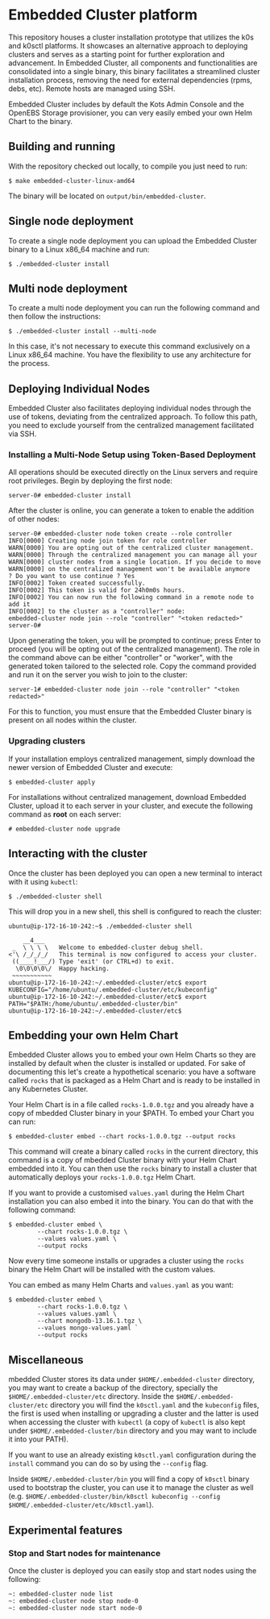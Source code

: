 # Embedded Cluster platform

This repository houses a cluster installation prototype that utilizes the k0s and k0sctl platforms.
It showcases an alternative approach to deploying clusters and serves as a starting point for further exploration and advancement.
In Embedded Cluster, all components and functionalities are consolidated into a single binary, this binary facilitates a streamlined cluster installation process, removing the need for external dependencies (rpms, debs, etc).
Remote hosts are managed using SSH.

Embedded Cluster includes by default the Kots Admin Console and the OpenEBS Storage provisioner, you can very easily embed your own Helm Chart to the binary.

## Building and running

With the repository checked out locally, to compile you just need to run:

```
$ make embedded-cluster-linux-amd64
```

The binary will be located on `output/bin/embedded-cluster`.

## Single node deployment

To create a single node deployment you can upload the Embedded Cluster binary to a Linux x86_64 machine and run:

```
$ ./embedded-cluster install
```

## Multi node deployment

To create a multi node deployment you can run the following command and then follow the instructions:

```
$ ./embedded-cluster install --multi-node
```

In this case, it's not necessary to execute this command exclusively on a Linux x86_64 machine. You have the flexibility to use any architecture for the process.

## Deploying Individual Nodes

Embedded Cluster also facilitates deploying individual nodes through the use of tokens, deviating from the centralized approach.
To follow this path, you need to exclude yourself from the centralized management facilitated via SSH.

### Installing a Multi-Node Setup using Token-Based Deployment

All operations should be executed directly on the Linux servers and require root privileges.
Begin by deploying the first node:

```
server-0# embedded-cluster install
```

After the cluster is online, you can generate a token to enable the addition of other nodes:

```
server-0# embedded-cluster node token create --role controller
INFO[0000] Creating node join token for role controller
WARN[0000] You are opting out of the centralized cluster management.
WARN[0000] Through the centralized management you can manage all your
WARN[0000] cluster nodes from a single location. If you decide to move
WARN[0000] on the centralized management won't be available anymore
? Do you want to use continue ? Yes
INFO[0002] Token created successfully.
INFO[0002] This token is valid for 24h0m0s hours.
INFO[0002] You can now run the following command in a remote node to add it
INFO[0002] to the cluster as a "controller" node:
embedded-cluster node join --role "controller" "<token redacted>"
server-0#
```

Upon generating the token, you will be prompted to continue; press Enter to proceed (you will be opting out of the centralized management).
The role in the command above can be either "controller" or "worker", with the generated token tailored to the selected role.
Copy the command provided and run it on the server you wish to join to the cluster:

```
server-1# embedded-cluster node join --role "controller" "<token redacted>"
```

For this to function, you must ensure that the Embedded Cluster binary is present on all nodes within the cluster.


### Upgrading clusters

If your installation employs centralized management, simply download the newer version of Embedded Cluster and execute:

```
$ embedded-cluster apply
```

For installations without centralized management, download Embedded Cluster, upload it to each server in your cluster, and execute the following command as **root** on each server:

```
# embedded-cluster node upgrade
```

## Interacting with the cluster

Once the cluster has been deployed you can open a new terminal to interact with it using `kubectl`:

```
$ ./embedded-cluster shell
```

This will drop you in a new shell, this shell is configured to reach the cluster:

```
ubuntu@ip-172-16-10-242:~$ ./embedded-cluster shell

    __4___
 _  \ \ \ \   Welcome to embedded-cluster debug shell.
<'\ /_/_/_/   This terminal is now configured to access your cluster.
 ((____!___/) Type 'exit' (or CTRL+d) to exit.
  \0\0\0\0\/  Happy hacking.
 ~~~~~~~~~~~
ubuntu@ip-172-16-10-242:~/.embedded-cluster/etc$ export KUBECONFIG="/home/ubuntu/.embedded-cluster/etc/kubeconfig"
ubuntu@ip-172-16-10-242:~/.embedded-cluster/etc$ export PATH="$PATH:/home/ubuntu/.embedded-cluster/bin"
ubuntu@ip-172-16-10-242:~/.embedded-cluster/etc$
```

## Embedding your own Helm Chart

Embedded Cluster allows you to embed your own Helm Charts so they are installed by default when the cluster is installed or updated. For sake of documenting this let's create a hypothetical scenario: you have a software called `rocks` that is packaged as a Helm Chart and is ready to be installed in any Kubernetes Cluster.

Your Helm Chart is in a file called `rocks-1.0.0.tgz` and you already have a copy of mbedded Cluster binary in your $PATH. To embed your Chart you can run:

```
$ embedded-cluster embed --chart rocks-1.0.0.tgz --output rocks
```
This command will create a binary called `rocks` in the current directory, this command is a copy of mbedded Cluster binary with your Helm Chart embedded into it. You can then use the `rocks` binary to install a cluster that automatically deploys your `rocks-1.0.0.tgz` Helm Chart.

If you want to provide a customised `values.yaml` during the Helm Chart installation you can also embed it into the binary. You can do that with the following command:

```
$ embedded-cluster embed \
        --chart rocks-1.0.0.tgz \
        --values values.yaml \
        --output rocks
```
Now every time someone installs or upgrades a cluster using the `rocks` binary the Helm Chart will be installed with the custom values.

You can embed as many Helm Charts and `values.yaml` as you want:

```
$ embedded-cluster embed \
        --chart rocks-1.0.0.tgz \
        --values values.yaml \
        --chart mongodb-13.16.1.tgz \
        --values mongo-values.yaml `
        --output rocks
```

## Miscellaneous

mbedded Cluster stores its data under `$HOME/.embedded-cluster` directory, you may want to create a backup of the directory, specially the `$HOME/.embedded-cluster/etc` directory.  Inside the `$HOME/.embedded-cluster/etc` directory you will find the `k0sctl.yaml` and the `kubeconfig` files, the first is used when installing or upgrading a cluster and the latter is used when accessing the cluster with `kubectl` (a copy of `kubectl` is also kept under `$HOME/.embedded-cluster/bin` directory and you may want to include it into your PATH).

If you want to use an already existing `k0sctl.yaml` configuration during the `install` command you can do so by using the `--config` flag.

Inside `$HOME/.embedded-cluster/bin` you will find a copy of `k0sctl` binary used to bootstrap the cluster, you can use it to manage the cluster as well (e.g. `$HOME/.embedded-cluster/bin/k0sctl kubeconfig --config $HOME/.embedded-cluster/etc/k0sctl.yaml`).

## Experimental features

### Stop and Start nodes for maintenance

Once the cluster is deployed you can easily stop and start nodes using the following:

```
~: embedded-cluster node list
~: embedded-cluster node stop node-0
~: embedded-cluster node start node-0
```
